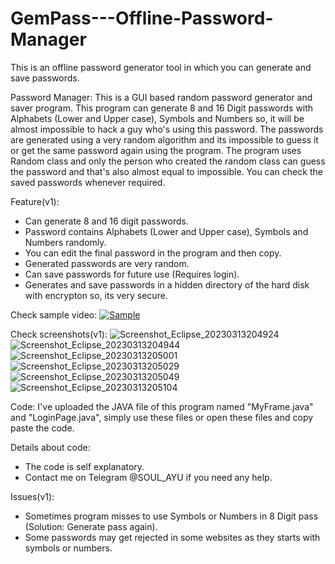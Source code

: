 # GemPass---Offline-Password-Manager
This is an offline password generator tool in which you can generate and save passwords. 

Password Manager: This is a GUI based random password generator and saver program. This program can generate 8 and 16 Digit passwords with Alphabets (Lower and Upper case), Symbols and Numbers so, it will be almost impossible to hack a guy who's using this password. The passwords are generated using a very random algorithm and its impossible to guess it or get the same password again using the program. The program uses Random class and only the person who created the random class can guess the password and that's also almost equal to impossible. You can check the saved passwords whenever required.

Feature(v1):
* Can generate 8 and 16 digit passwords.
* Password contains Alphabets (Lower and Upper case), Symbols and Numbers randomly.
* You can edit the final password in the program and then copy.
* Generated passwords are very random.
* Can save passwords for future use (Requires login).
* Generates and save passwords in a hidden directory of the hard disk with encrypton so, its very secure.

Check sample video:
[![Sample](https://user-images.githubusercontent.com/119154806/218260002-71dae93d-51ed-40db-9b00-dba0364451df.png)](https://youtu.be/j_BdJj0xXeA "GemPass v1 - An Open-Source Massword Manager")

Check screenshots(v1):
![Screenshot_Eclipse_20230313204924](https://user-images.githubusercontent.com/119154806/224747748-7671d279-65de-4c09-a815-1d1480fdbfd9.png)
![Screenshot_Eclipse_20230313204944](https://user-images.githubusercontent.com/119154806/224747610-a8dc0f9b-f811-4238-b302-572b9c0851bf.png)
![Screenshot_Eclipse_20230313205001](https://user-images.githubusercontent.com/119154806/224747629-f55afe3e-5211-4678-aeba-e9803ccfc234.png)
![Screenshot_Eclipse_20230313205029](https://user-images.githubusercontent.com/119154806/224747635-5d32551a-43c1-4175-9c8d-5d57b8698196.png)
![Screenshot_Eclipse_20230313205049](https://user-images.githubusercontent.com/119154806/224747646-af7bf127-77a4-4e68-b345-6a0d24e10ee0.png)
![Screenshot_Eclipse_20230313205104](https://user-images.githubusercontent.com/119154806/224747679-3c626c6a-f5bb-4867-b840-0779db3a361a.png)


Code: I've uploaded the JAVA file of this program named "MyFrame.java" and "LoginPage.java", simply use these files or open these files and copy paste the code.

Details about code:
* The code is self explanatory.
* Contact me on Telegram @SOUL_AYU if you need any help.

Issues(v1):
* Sometimes program misses to use Symbols or Numbers in 8 Digit pass (Solution: Generate pass again).
* Some passwords may get rejected in some websites as they starts with symbols or numbers.
